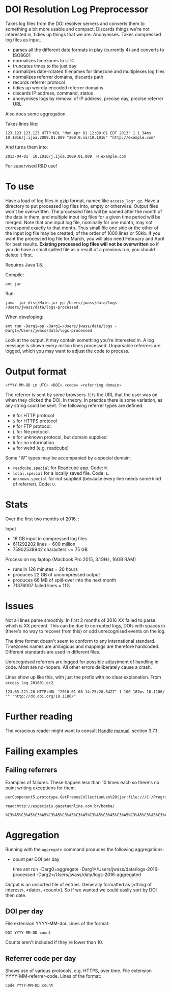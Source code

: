 # DOI Resolution Log Preprocessor

Takes log files from the DOI resolver servers and converts them to something a bit more usable and compact. Discards things we're not interested in, tidies up things that we are. Anonymises. Takes compressed log files as input.

 - parses all the different date formats in play (currently 4) and converts to ISO8601
 - normalizes timezones to UTC
 - truncates times to the just day
 - normalizes date-rotated filenames for timezone and multiplexes log files
 - normalizes referrer domains, discards path
 - records referrer protocol
 - tidies up weirdly encoded referrer domains
 - discards IP address, command, status
 - anonymises logs by removal of IP address, precise day, precise referrer URL

Also does some aggregation.

Takes lines like:

    123.123.123.123 HTTP:HDL "Mon Apr 01 12:00:01 EDT 2013" 1 1 34ms 10.1016/j.ijoa.2009.01.009 "200:0.na/10.1016" "http://example.com"

And turns them into:

    2013-04-01  10.1016/j.ijoa.2009.01.009  H example.com

For supervised R&D use!

# To use

Have a load of log files in gzip format, named like `access_log*.gz`. Have a directory to put processed log files into, empty or otherwise. Output files won't be overwritten. The processed files will be named after the month of the data in them, and multiple input log files for a given time period will be merged. Note that one input log file, nominally for one month, may not correspond exactly to that month. Thus small file one side or the other of the input log file may be created, of the order of 1000 lines or 50kb. If you want the processed log file for March, you will also need February and April for best results. **Existing processed log files will not be overwritten** so if you do have a small spilled file as a result of a previous run, you should delete it first.

Requires Java 1.8.

Compile:

    ant jar

Run:

    java -jar dist/Main.jar pp /Users/jwass/data/logs /Users/jwass/data/logs-processed

When developing:

    ant run -Darg1=pp -Darg1=/Users/jwass/data/logs -Darg1=/Users/jwass/data/logs-processed

Look at the output, it may contain something you're interested in. A log message is shown every million lines processed. Unparsable referrers are logged, which you may want to adjust the code to process.

# Output format

    «YYYY-MM-DD in UTC» «DOI» «code» «referring domain»

The referrer is sent by some browsers. It is the URL that the user was on when they clicked the DOI. In theory. In practice there is some variation, as any string could be sent. The following referrer types are defined:

 -  `H` for HTTP protocol
 -  `S` for HTTPS protocol
 -  `F` for FTP protocol.
 -  `L` for file protocol.
 -  `U` for unknown protocol, but domain supplied
 -  `N` for no information.
 -  `W` for weird (e.g. readcube)

Some "W" types may be accompanied by a special domain:

 - `readcube.special` for Readcube app. Code: `W`.
 - `local.special` for a locally saved file. Code: `L`.
 - `unknown.special` for not supplied (because every line needs some kind of referrer). Code: `U`.

# Stats

Over the first two months of 2016, :

Input
 - 16 GB input in compressed log files
 - 611292202 lines = 600 million
 - 75902538942 characters ~= 75 GB

Process on my laptop (Macbook Pro 2015, 3.1GHz, 16GB RAM)
 - runs in 126 minutes = 20 hours
 - produces 22 GB of uncompressed output
 - produces 66 MB of spill-over into the next month
 - 71376007 failed lines = 11%

# Issues

Not all lines parse smoothly. In first 2 months of 2016 XX failed to parse, which is XX percent. This can be due to corrupted logs, DOIs with spaces in (there's no way to recover from this) or odd unrecognised events on the log.

The time format doesn't seem to conform to any international standard. Timezones names are ambigious and mappings are therefore hardcoded. Different standards are used in different files.

Unrecognised referrers are logged for possible adjustment of handling in code. Most are no-hopers. All other errors deliberately cause a crash.

Lines show up like this, with just the prefix with no clear explanation. From `access_log_201601_ec2`.

    123.65.221.28 HTTP:HDL "2016-01-08 14:25:28.842Z" 1 100 187ms 10.1186/ "" "http://dx.doi.org/10.1186/"

# Further reading

The voracious reader might want to consult [Handle manual](http://www.handle.net/tech_manual/HN_Tech_Manual_8.pdf), section 3.7.1 . 


# Failing examples

## Failing referrers

Examples of failures. These happen less than 10 times each so there's no point writing exceptions for them.

    perComponent5.prototype.GetFramesCollectionLen%20(jar:file:///C:/Program%20Files%20(x86)/Internet%20Download%20Manager/idmmzcc2.xpi!/components/idmhelper5.js:173)
    
    read:http://especiais.gazetaonline.com.br/bomba/
      
    %C3%A5%C3%A5%C3%A5%C3%A5%C3%A5%C3%A5%C3%A5%C3%A5%C3%A5%C3%A5%C3%A5%C3%A5%C3%A5%C3%A5%C3%A5%C3%A5%C3%A5%C3%A5%C3%A5%C3%A5%C3%A5%C3%A5%C3%A5%C3%A5%C3%A5%C3%A5%C3%A5%C3%A5%C3%A5%C3%A5%C3%A5%C3%A5%C3%A5%C3%A5%C3%A5%C3%A5%C3%A5%C3%A5%C3%A5%C3%A5%C3%A5%C3%A5%C3%A5%C3%A5%C3%A5%C3%A5%C3%A5%C3%A5%C3%A5%C3%A5%C3%A5%C3%A5%C3%A5%C3%A5%C3%A5%C3%A5%C3%A5%C3%A5%C3%A5%C3%A5%C3%A5%C3%A5%C3%A5%C3%A5%C3%A5%C3%A5%C3%A5%C3%A5%C3%A5%C3%A5%C3%A5%C3%A5%C3%A5%C3%A5%C3%A5%C3%A5%C3%A5%C3%A5%C3%A5%C3%A5%C3%A5%C3%A5%C3%A5%C3%A5%C3%A5%C3%A5%C3%A5%C3%A5%C3%A5%C3%A5%C3%A5%C3%A5%C3%A5%C3%A5%C3%A5%C3%A5%C3%A5%C3%A5%C3%A5%C3%A5%C3%A5%C3%A5%C3%A5%C3%A5%C3%A5%C3%A5%C3%A5%C3%A5%C3%A5%C3%A5%C3%A5%C3%A5%C3%A5%C3%A5%C3%A5%C3%A5%C3%A5%C3%A5%C3%A5%C3%A5%C3%A5%C3%A5%C3%A5%C3%A5%C3%A5%C3%A5%C3%A5%C3%A5%C3%A5%C3%A5%C3%A5%C3%A5%C3%A5%C3%A5%C3%A5%C3%A5%C3%A5%C3%A5%C3%A5%C3%A5%C3%A5%C3%A5%C3%A5%C3%A5%C3%A5%C3%A5%C3%A5%C3%A5%C3%A5%C3%A5%C3%A5%C3%A5IDMCCHelperComponent5.prototype.GetLinks%20(jar:file:///C:/Program%20Files%20(x86)/Internet%20Download%20Manager/idmmzcc2.xpi!/components/idmhelper5.js:367)


# Aggregation

Running with the `aggregate` command produces the following aggregations:

 - count per DOI per day

    time ant run -Darg0=aggregate -Darg1=/Users/jwass/data/logs-2016-processed -Darg2=/Users/jwass/data/logs-2016-aggregated

Output is an unsorted file of entries. Generally formatted as [«thing of interest», «date», «count»]. So if we wanted we could easliy sort by DOI then date.

## DOI per day

File extension YYYY-MM-doi. Lines of the format:

    DOI YYYY-MM-DD count

Counts aren't included if they're lower than 10.

## Referrer code per day

Shows use of various protocols, e.g. HTTPS, over time. File extension YYYY-MM-referrer-code. Lines of the format:

    Code YYYY-MM-DD count

